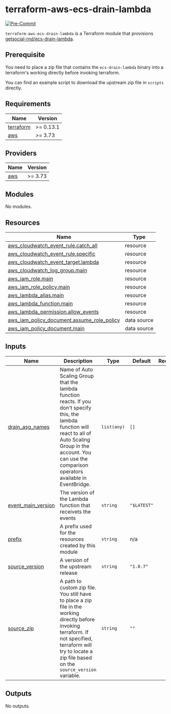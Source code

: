 # terraform-aws-ecs-drain-lambda

[![Pre-Commit](https://github.com/nabeken/terraform-aws-ecs-drain-lambda/actions/workflows/pre-commit.yml/badge.svg)](https://github.com/nabeken/terraform-aws-ecs-drain-lambda/actions/workflows/pre-commit.yml)

`terraform-aws-ecs-drain-lambda` is a Terraform module that provisions [getsocial-rnd/ecs-drain-lambda](https://github.com/getsocial-rnd/ecs-drain-lambda).

## Prerequisite

You need to place a zip file that contains the `ecs-drain-lambda` binary into a terraform's working directly before invoking terraform.

You can find an example script to download the upstream zip file in `scripts` directly.

<!-- BEGINNING OF PRE-COMMIT-TERRAFORM DOCS HOOK -->
## Requirements

| Name | Version |
|------|---------|
| <a name="requirement_terraform"></a> [terraform](#requirement\_terraform) | >= 0.13.1 |
| <a name="requirement_aws"></a> [aws](#requirement\_aws) | >= 3.73 |

## Providers

| Name | Version |
|------|---------|
| <a name="provider_aws"></a> [aws](#provider\_aws) | >= 3.73 |

## Modules

No modules.

## Resources

| Name | Type |
|------|------|
| [aws_cloudwatch_event_rule.catch_all](https://registry.terraform.io/providers/hashicorp/aws/latest/docs/resources/cloudwatch_event_rule) | resource |
| [aws_cloudwatch_event_rule.specific](https://registry.terraform.io/providers/hashicorp/aws/latest/docs/resources/cloudwatch_event_rule) | resource |
| [aws_cloudwatch_event_target.lambda](https://registry.terraform.io/providers/hashicorp/aws/latest/docs/resources/cloudwatch_event_target) | resource |
| [aws_cloudwatch_log_group.main](https://registry.terraform.io/providers/hashicorp/aws/latest/docs/resources/cloudwatch_log_group) | resource |
| [aws_iam_role.main](https://registry.terraform.io/providers/hashicorp/aws/latest/docs/resources/iam_role) | resource |
| [aws_iam_role_policy.main](https://registry.terraform.io/providers/hashicorp/aws/latest/docs/resources/iam_role_policy) | resource |
| [aws_lambda_alias.main](https://registry.terraform.io/providers/hashicorp/aws/latest/docs/resources/lambda_alias) | resource |
| [aws_lambda_function.main](https://registry.terraform.io/providers/hashicorp/aws/latest/docs/resources/lambda_function) | resource |
| [aws_lambda_permission.allow_events](https://registry.terraform.io/providers/hashicorp/aws/latest/docs/resources/lambda_permission) | resource |
| [aws_iam_policy_document.assume_role_policy](https://registry.terraform.io/providers/hashicorp/aws/latest/docs/data-sources/iam_policy_document) | data source |
| [aws_iam_policy_document.main](https://registry.terraform.io/providers/hashicorp/aws/latest/docs/data-sources/iam_policy_document) | data source |

## Inputs

| Name | Description | Type | Default | Required |
|------|-------------|------|---------|:--------:|
| <a name="input_drain_asg_names"></a> [drain\_asg\_names](#input\_drain\_asg\_names) | Name of Auto Scaling Group that the lambda function reacts. If you don't specify this, the lambda function will react to all of Auto Scaling Group in the account. You can use the comparison operators available in EventBridge. | `list(any)` | `[]` | no |
| <a name="input_event_main_version"></a> [event\_main\_version](#input\_event\_main\_version) | The version of the Lambda function that receivets the events | `string` | `"$LATEST"` | no |
| <a name="input_prefix"></a> [prefix](#input\_prefix) | A prefix used for the resources created by this module | `string` | n/a | yes |
| <a name="input_source_version"></a> [source\_version](#input\_source\_version) | A version of the upstream release | `string` | `"1.0.7"` | no |
| <a name="input_source_zip"></a> [source\_zip](#input\_source\_zip) | A path to custom zip file. You still have to place a zip file in the working directly before invoking terraform. If not specified, terraform will try to locate a zip file based on the `source_version` variable. | `string` | `""` | no |

## Outputs

No outputs.
<!-- END OF PRE-COMMIT-TERRAFORM DOCS HOOK -->

